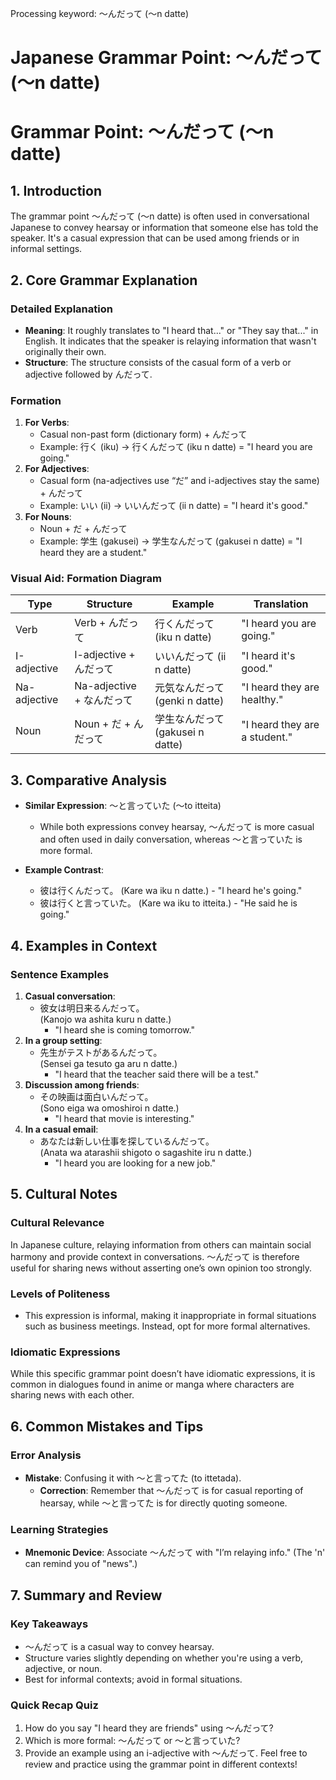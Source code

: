 Processing keyword: ～んだって (〜n datte)
# Japanese Grammar Point: ～んだって (〜n datte)
# Grammar Point: 〜んだって (〜n datte)
## 1. Introduction
The grammar point 〜んだって (〜n datte) is often used in conversational Japanese to convey hearsay or information that someone else has told the speaker. It's a casual expression that can be used among friends or in informal settings.
## 2. Core Grammar Explanation
### Detailed Explanation
- **Meaning**: It roughly translates to "I heard that..." or "They say that..." in English. It indicates that the speaker is relaying information that wasn't originally their own.
- **Structure**: The structure consists of the casual form of a verb or adjective followed by んだって.
### Formation
1. **For Verbs**:
   - Casual non-past form (dictionary form) + んだって
   - Example: 行く (iku) → 行くんだって (iku n datte) = "I heard you are going."
2. **For Adjectives**:
   - Casual form (na-adjectives use “だ” and i-adjectives stay the same) + んだって
   - Example: いい (ii) → いいんだって (ii n datte) = "I heard it's good."
3. **For Nouns**:
   - Noun + だ + んだって
   - Example: 学生 (gakusei) → 学生なんだって (gakusei n datte) = "I heard they are a student."
### Visual Aid: Formation Diagram
| Type        | Structure        | Example                  | Translation                        |
|-------------|------------------|--------------------------|------------------------------------|
| Verb        | Verb + んだって   | 行くんだって (iku n datte) | "I heard you are going."           |
| I-adjective | I-adjective + んだって | いいんだって (ii n datte)   | "I heard it's good."               |
| Na-adjective| Na-adjective + なんだって | 元気なんだって (genki n datte) | "I heard they are healthy."        |
| Noun       | Noun + だ + んだって | 学生なんだって (gakusei n datte) | "I heard they are a student."      |
## 3. Comparative Analysis
- **Similar Expression**: 〜と言っていた (〜to itteita)
  - While both expressions convey hearsay, 〜んだって is more casual and often used in daily conversation, whereas 〜と言っていた is more formal.
  
- **Example Contrast**:
  - 彼は行くんだって。 (Kare wa iku n datte.) - "I heard he's going."
  - 彼は行くと言っていた。 (Kare wa iku to itteita.) - "He said he is going."
## 4. Examples in Context
### Sentence Examples
1. **Casual conversation**:
   - 彼女は明日来るんだって。  
     (Kanojo wa ashita kuru n datte.)  
     - "I heard she is coming tomorrow."
2. **In a group setting**:
   - 先生がテストがあるんだって。  
     (Sensei ga tesuto ga aru n datte.)  
     - "I heard that the teacher said there will be a test."
3. **Discussion among friends**:
   - その映画は面白いんだって。  
     (Sono eiga wa omoshiroi n datte.)  
     - "I heard that movie is interesting."
4. **In a casual email**:
   - あなたは新しい仕事を探しているんだって。  
     (Anata wa atarashii shigoto o sagashite iru n datte.)  
     - "I heard you are looking for a new job."
## 5. Cultural Notes
### Cultural Relevance
In Japanese culture, relaying information from others can maintain social harmony and provide context in conversations. 〜んだって is therefore useful for sharing news without asserting one’s own opinion too strongly.
### Levels of Politeness
- This expression is informal, making it inappropriate in formal situations such as business meetings. Instead, opt for more formal alternatives.
### Idiomatic Expressions
While this specific grammar point doesn’t have idiomatic expressions, it is common in dialogues found in anime or manga where characters are sharing news with each other.
## 6. Common Mistakes and Tips
### Error Analysis
- **Mistake**: Confusing it with 〜と言ってた (to ittetada).
  - **Correction**: Remember that 〜んだって is for casual reporting of hearsay, while 〜と言ってた is for directly quoting someone.
### Learning Strategies
- **Mnemonic Device**: Associate 〜んだって with "I’m relaying info." (The 'n' can remind you of "news".)
## 7. Summary and Review
### Key Takeaways
- 〜んだって is a casual way to convey hearsay.
- Structure varies slightly depending on whether you're using a verb, adjective, or noun.
- Best for informal contexts; avoid in formal situations.
### Quick Recap Quiz
1. How do you say "I heard they are friends" using 〜んだって?
2. Which is more formal: 〜んだって or 〜と言っていた?
3. Provide an example using an i-adjective with 〜んだって.
Feel free to review and practice using the grammar point in different contexts!
